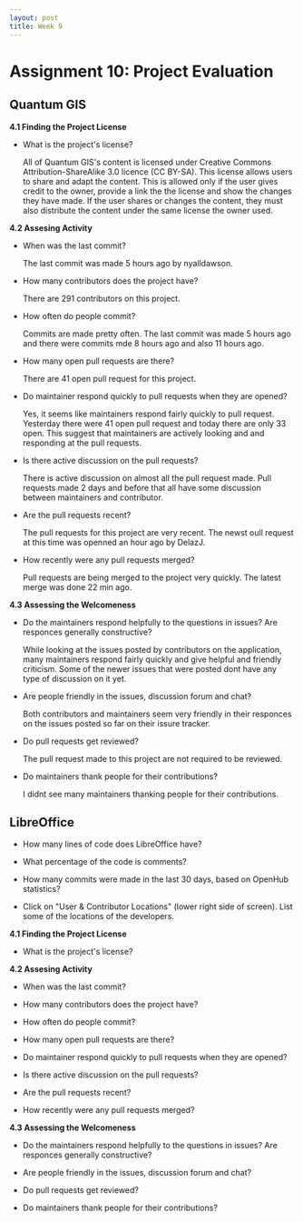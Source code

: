 ```yaml
---
layout: post
title: Week 9
---
```

# Assignment 10: Project Evaluation

## Quantum GIS
__4.1 Finding the Project License__

- What is the project's license?

   All of Quantum GIS's content is licensed under Creative Commons Attribution-ShareAlike 3.0 licence (CC BY-SA). This license allows users to share and adapt the content. This is allowed only if the user gives credit to the owner, provide a link the the license and show the changes they have made. If the user shares or changes the content, they must also distribute the content under the same license the owner used.
   
__4.2 Assesing Activity__

- When was the last commit?

   The last commit was made 5 hours ago by nyalldawson.

- How many contributors does the project have?

   There are 291 contributors on this project.

- How often do people commit?

   Commits are made pretty often. The last commit was made 5 hours ago and there were commits mde 8 hours ago and also 11 hours ago.

- How many open pull requests are there?

   There are 41 open pull request for this project.

- Do maintainer respond quickly to pull requests when they are opened?

   Yes, it seems like maintainers respond fairly quickly to pull request. Yesterday there were 41 open pull request and today there are only 33 open. This suggest that maintainers are actively looking and and responding at the pull requests.

- Is there active discussion on the pull requests?

   There is active discussion on almost all the pull request made. Pull requests made 2 days and before that all have some discussion between maintainers and contributor.

- Are the pull requests recent?

   The pull requests for this project are very recent. The newst oull request at this time was openned an hour ago by DelazJ.

- How recently were any pull requests merged?

   Pull requests are being merged to the project very quickly. The latest merge was done 22 min ago.

__4.3 Assessing the Welcomeness__

- Do the maintainers respond helpfully to the questions in issues? Are responces generally constructive?

   While looking at the issues posted by contributors on the application, many maintainers respond fairly quickly and give helpful and friendly criticism. Some of the newer issues that were posted dont have any type of discussion on it yet.

- Are people friendly in the issues, discussion forum and chat?

   Both contributors and maintainers seem very friendly in their responces on the issues posted so far on their issure tracker.

- Do pull requests get reviewed?

   The pull request made to this project are not required to be reviewed.

- Do maintainers thank people for their contributions?

   I didnt see many maintainers thanking people for their contributions.

## LibreOffice

- How many lines of code does LibreOffice have?
 
- What percentage of the code is comments?
 
- How many commits were made in the last 30 days, based on OpenHub statistics?
 
- Click on "User & Contributor Locations" (lower right side of screen). List some of the locations of
the developers.


__4.1 Finding the Project License__

- What is the project's license?
   
__4.2 Assesing Activity__

- When was the last commit?

- How many contributors does the project have?

- How often do people commit?

- How many open pull requests are there?

- Do maintainer respond quickly to pull requests when they are opened?

- Is there active discussion on the pull requests?

- Are the pull requests recent?

- How recently were any pull requests merged?

__4.3 Assessing the Welcomeness__

- Do the maintainers respond helpfully to the questions in issues? Are responces generally constructive?

- Are people friendly in the issues, discussion forum and chat?

- Do pull requests get reviewed?

- Do maintainers thank people for their contributions?
